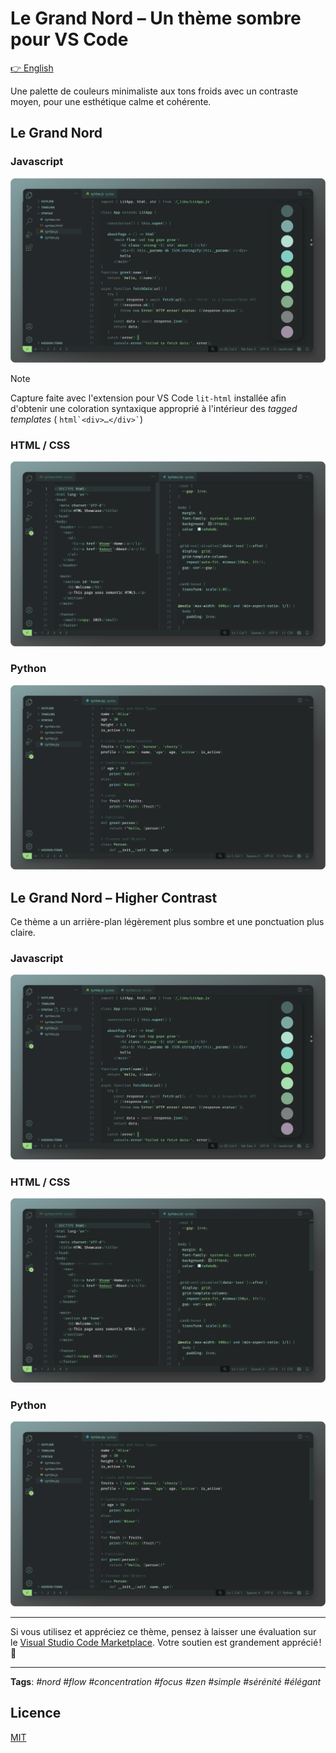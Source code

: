 # Le Grand Nord – Un thème sombre pour VS Code

[👉 English](README.md)

Une palette de couleurs minimaliste aux tons froids avec un contraste moyen, pour une esthétique calme et cohérente.


## Le Grand Nord

### Javascript
![Le Grand Nord Theme - JAVASCRIPT](screenshots/LGN--JS.png)

> [!NOTE]
> Capture faite avec l'extension pour VS Code `lit-html` installée afin d'obtenir une coloration syntaxique approprié à l'intérieur des *tagged templates* ( <code>html\`&lt;div>…&lt;/div>\`</code>)

### HTML / CSS
![Le Grand Nord Theme - HTML / CSS](screenshots/LGN--HTML-CSS.png)

### Python
![Le Grand Nord Theme - Python](screenshots/LGN--PY.png)



## Le Grand Nord – Higher Contrast

Ce thème a un arrière-plan légèrement plus sombre et une ponctuation plus claire.

### Javascript
![Le Grand Nord – Higher Contrast – JS](screenshots/LGN-HC--JS.png)

### HTML / CSS
![Le Grand Nord – Higher Contrast – HTML/CSS](screenshots/LGN-HC--HTML-CSS.png)

### Python
![Le Grand Nord – Higher Contrast – Python](screenshots/LGN-HC--PY.png)



<!-- ## Palette de couleurs

![Le Grand Nord Theme - color palette](screenshots/LGN--palette-text.png)

![Le Grand Nord Theme - color palette](screenshots/LGN--palette.png) -->


---

Si vous utilisez et appréciez ce thème, pensez à laisser une évaluation sur le [Visual Studio Code Marketplace](https://marketplace.visualstudio.com/items?itemName=ncodefun.le-grand-nord). Votre soutien est grandement apprécié ! 💖

---

**Tags**: *#nord #flow #concentration #focus #zen #simple #sérénité #élégant*

## Licence

[MIT](LICENSE)

